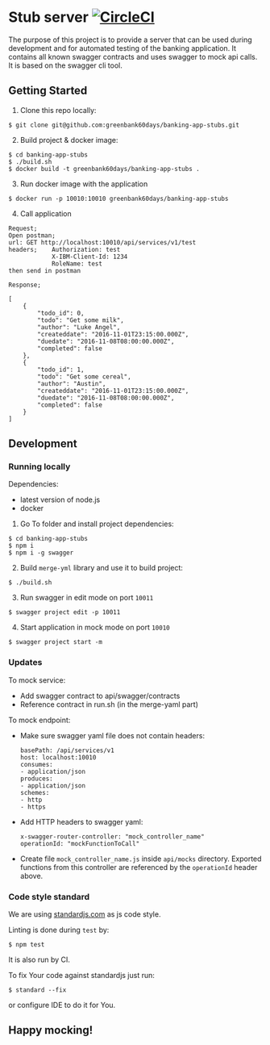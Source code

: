# Stub server [![CircleCI](https://circleci.com/gh/greenbank60days/banking-app-stubs/tree/master.svg?style=svg&circle-token=b73f1e6cf40c2149f30c5c9af5b089d61050950c)](https://circleci.com/gh/greenbank60days/banking-app-stubs/tree/master)

The purpose of this project is to provide a server that can be used during development and for automated testing of the banking application. It contains all known swagger contracts and uses swagger to mock api calls.
It is based on the swagger cli tool.

## Getting Started

1. Clone this repo locally:
  ```
  $ git clone git@github.com:greenbank60days/banking-app-stubs.git
  ```
2. Build project & docker image:
  ```
  $ cd banking-app-stubs
  $ ./build.sh
  $ docker build -t greenbank60days/banking-app-stubs .
  ```
3. Run docker image with the application
  ```
  $ docker run -p 10010:10010 greenbank60days/banking-app-stubs
  ```
4. Call application
  ```
  Request;
  Open postman;
  url: GET http://localhost:10010/api/services/v1/test
  headers;    Authorization: test
              X-IBM-Client-Id: 1234
              RoleName: test
  then send in postman

  Response;

  [
      {
          "todo_id": 0,
          "todo": "Get some milk",
          "author": "Luke Angel",
          "createddate": "2016-11-01T23:15:00.000Z",
          "duedate": "2016-11-08T08:00:00.000Z",
          "completed": false
      },
      {
          "todo_id": 1,
          "todo": "Get some cereal",
          "author": "Austin",
          "createddate": "2016-11-01T23:15:00.000Z",
          "duedate": "2016-11-08T08:00:00.000Z",
          "completed": false
      }
  ]
  ```

## Development

### Running locally

Dependencies:
 - latest version of node.js
 - docker

1. Go To folder and install project dependencies:
  ```
  $ cd banking-app-stubs
  $ npm i
  $ npm i -g swagger
  ```
2. Build `merge-yml` library and use it to build project:
  ```
  $ ./build.sh
  ```
3. Run swagger in edit mode on port `10011`
  ```
  $ swagger project edit -p 10011
  ```
4. Start application in mock mode on port `10010`
  ```
  $ swagger project start -m
  ```

### Updates

To mock service:
 - Add swagger contract to api/swagger/contracts
 - Reference contract in run.sh (in the merge-yaml part)

To mock endpoint:
 - Make sure swagger yaml file does not contain headers:
    ```
    basePath: /api/services/v1
    host: localhost:10010
    consumes:
    - application/json
    produces:
    - application/json
    schemes:
    - http
    - https
    ```

 - Add HTTP headers to swagger yaml:
    ```
    x-swagger-router-controller: "mock_controller_name"
    operationId: "mockFunctionToCall"
    ```

 - Create file `mock_controller_name.js` inside `api/mocks` directory. Exported functions from this controller are referenced by the `operationId` header above.

### Code style standard

 We are using [standardjs.com](https://standardjs.com/) as js code style.

 Linting is done during `test` by:

 ```
 $ npm test
 ```

 It is also run by CI.

 To fix Your code against standardjs just run:

 ```
 $ standard --fix
 ```

 or configure IDE to do it for You.

## Happy mocking!
